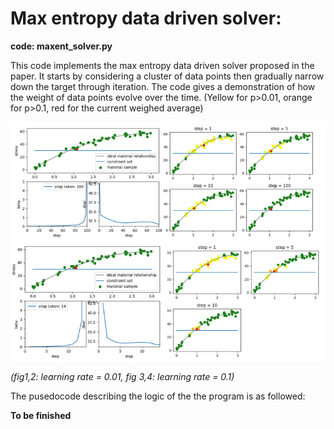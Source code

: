 # Max entropy data driven solver:

**code: maxent_solver.py**

This code implements the max entropy data driven solver proposed in the paper. It starts by considering a cluster of data points then gradually narrow down the target through iteration. The code gives a demonstration of how the weight of data points evolve over the time. (Yellow for p>0.01, orange for p>0.1, red for the current weighed average)

![alt text](docs/maxent_demo.png)

_(fig1,2: learning rate = 0.01, fig 3,4: learning rate = 0.1)_

The pusedocode describing the logic of the the program is as followed:

**To be finished**
